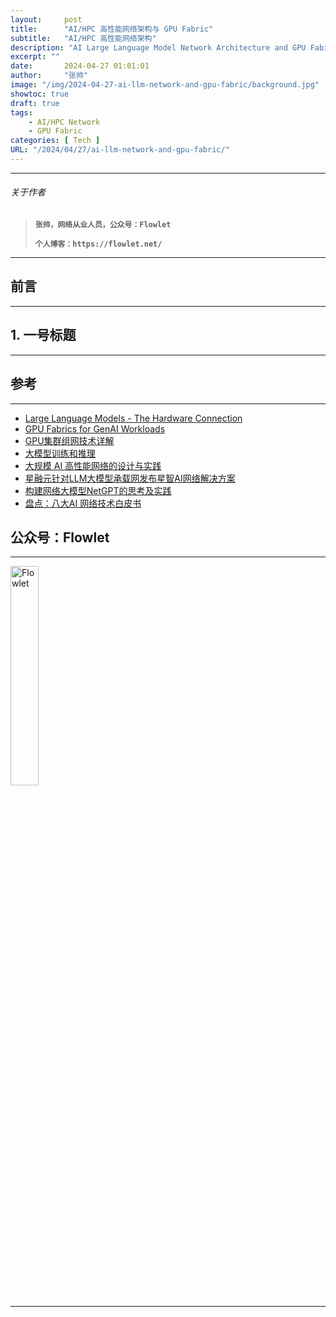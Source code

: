 ```yaml
---
layout:     post
title:      "AI/HPC 高性能网络架构与 GPU Fabric"
subtitle:   "AI/HPC 高性能网络架构"
description: "AI Large Language Model Network Architecture and GPU Fabirc"
excerpt: ""
date:       2024-04-27 01:01:01
author:     "张帅"
image: "/img/2024-04-27-ai-llm-network-and-gpu-fabric/background.jpg"
showtoc: true
draft: true
tags:
    - AI/HPC Network
    - GPU Fabric
categories: [ Tech ]
URL: "/2024/04/27/ai-llm-network-and-gpu-fabric/"
---
```


- - -
###### 关于作者
> 
> **`张帅，网络从业人员，公众号：Flowlet`**
> 
> **`个人博客：https://flowlet.net/`**
- - -

## 前言
- - -

## 1. 一号标题
- - -


## 参考
- - -
* [Large Language Models - The Hardware Connection](https://community.juniper.net/blogs/sharada-yeluri/2023/10/03/large-language-models-the-hardware-connection)
* [GPU Fabrics for GenAI Workloads](https://community.juniper.net/blogs/sharada-yeluri/2024/01/02/gpu-fabrics-for-genai-workloads)
* [GPU集群组网技术详解](https://www.elecfans.com/d/2347959.html)
* [大模型训练和推理](https://qiankunli.github.io/2022/02/10/large_model.html)
* [大规模 AI 高性能网络的设计与实践](https://cloud.baidu.com/article/364290)
* [星融元针对LLM大模型承载网发布星智AI网络解决方案](https://asterfusion.com/a20240205-ai-llm-solution/)
* [构建网络大模型NetGPT的思考及实践](https://www.eet-china.com/mp/a279711.html)
* [盘点：八大AI 网络技术白皮书](https://www.sdnlab.com/26310.html)



## 公众号：Flowlet
- - -

<img src="/img/qrcode_flowlet.jpg" width = 30% height = 30% alt="Flowlet" align=center/>

- - -